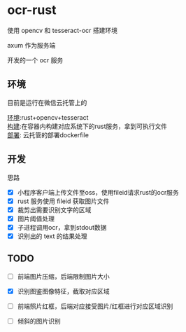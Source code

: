 # ocr-rust

使用 opencv 和 tesseract-ocr 搭建环境

axum 作为服务端

开发的一个 ocr 服务

## 环境

目前是运行在微信云托管上的

[环境](./env.Dockerfile):rust+opencv+tesseract  
[构建](./build/build.sh):在容器内构建对应系统下的rust服务，拿到可执行文件  
[部署](./Dockerfile): 云托管的部署dockerfile  

## 开发

思路

- [x] 小程序客户端上传文件至oss，使用fileid请求rust的ocr服务
- [x] rust 服务使用 fileid 获取图片文件
- [x] 裁剪出需要识别文字的区域
- [x] 图片阈值处理
- [x] 子进程调用ocr，拿到stdout数据
- [x] 识别出的 text 的结果处理

## TODO

- [ ] 前端图片压缩，后端限制图片大小
- [x] 识别图鉴图像特征，截取对应区域
- [ ] 前端照片红框，后端对应接受图片/红框进行对应区域识别
- [ ] 倾斜的图片识别  

